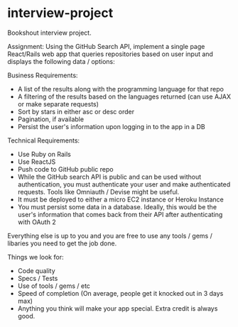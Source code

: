 # interview-project
Bookshout interview project.

Assignment: Using the GitHub Search API, implement a single page React/Rails web app that queries repositories based on user input and displays the following data / options:

Business Requirements:
- A list of the results along with the programming language for that repo
- A filtering of the results based on the languages returned (can use AJAX or make separate requests)
- Sort by stars in either asc or desc order
- Pagination, if available
- Persist the user's information upon logging in to the app in a DB

Technical Requirements:
- Use Ruby on Rails
- Use ReactJS
- Push code to GitHub public repo
- While the GitHub search API is public and can be used without authentication, you must authenticate your user and make authenticated requests. Tools like Omniauth / Devise might be useful.
- It must be deployed to either a micro EC2 instance or Heroku Instance
- You must persist some data in a database. Ideally, this would be the user's information that comes back from their API after authenticating with OAuth 2


Everything else is up to you and you are free to use any tools / gems / libaries you need to get the job done. 

Things we look for:
- Code quality
- Specs / Tests
- Use of tools / gems / etc
- Speed of completion (On average, people get it knocked out in 3 days max)
- Anything you think will make your app special. Extra credit is always good.
